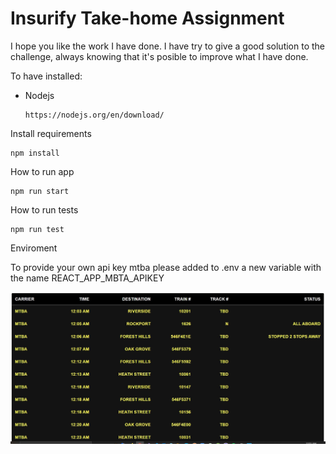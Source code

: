 # Insurify Take-home Assignment

I hope you like the work I have done. I have try to give a good solution to the challenge, always knowing that it's posible to improve what I have done.

To have installed:

- Nodejs

  ```
  https://nodejs.org/en/download/
  ```

Install requirements

```
npm install
```

How to run app

```
npm run start
```

How to run tests

```
npm run test
```

Enviroment

To provide your own api key mtba please added to .env
a new variable with the name REACT_APP_MBTA_APIKEY

![](BoardStation.JPG)
